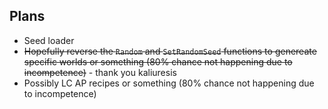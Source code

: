 ## Plans
* Seed loader
* ~~Hopefully reverse the `Random` and `SetRandomSeed` functions to genereate specific worlds or something (80% chance not happening due to incompetence)~~ - thank you kaliuresis
* Possibly LC AP recipes or something (80% chance not happening due to incompetence)
